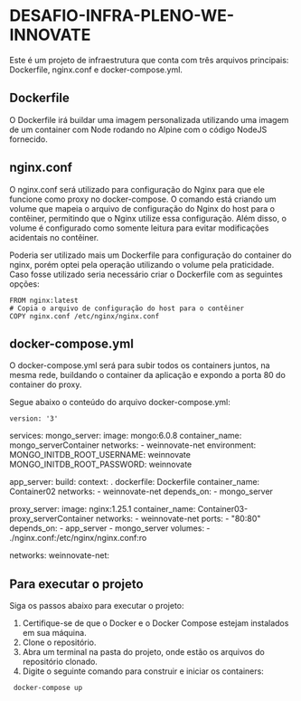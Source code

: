 DESAFIO-INFRA-PLENO-WE-INNOVATE
===============================

Este é um projeto de infraestrutura que conta com três arquivos principais: Dockerfile, nginx.conf e docker-compose.yml.

Dockerfile
----------

O Dockerfile irá buildar uma imagem personalizada utilizando uma imagem de um container com Node rodando no Alpine com o código NodeJS fornecido.

nginx.conf
----------

O nginx.conf será utilizado para configuração do Nginx para que ele funcione como proxy no docker-compose. O comando está criando um volume que mapeia o arquivo de configuração do Nginx do host para o contêiner, permitindo que o Nginx utilize essa configuração. Além disso, o volume é configurado como somente leitura para evitar modificações acidentais no contêiner.

Poderia ser utilizado mais um Dockerfile para configuração do container do nginx, porém optei pela operação utilizando o volume pela praticidade. Caso fosse utilizado seria necessário criar o Dockerfile com as seguintes opções:

    FROM nginx:latest
    # Copia o arquivo de configuração do host para o contêiner
    COPY nginx.conf /etc/nginx/nginx.conf

docker-compose.yml
------------------

O docker-compose.yml será para subir todos os containers juntos, na mesma rede, buildando o container da aplicação e expondo a porta 80 do container do proxy.

Segue abaixo o conteúdo do arquivo docker-compose.yml:

    version: '3'

services:
  mongo_server:
    image: mongo:6.0.8
    container_name: mongo_serverContainer
    networks:
      - weinnovate-net
    environment:
      MONGO_INITDB_ROOT_USERNAME: weinnovate
      MONGO_INITDB_ROOT_PASSWORD: weinnovate

  app_server:
    build:
      context: .
      dockerfile: Dockerfile
    container_name: Container02
    networks:
      - weinnovate-net
    depends_on:
      - mongo_server

  proxy_server:
    image: nginx:1.25.1
    container_name: Container03-proxy_serverContainer
    networks:
      - weinnovate-net
    ports:
      - "80:80"
    depends_on:
      - app_server
      - mongo_server
    volumes:
      - ./nginx.conf:/etc/nginx/nginx.conf:ro

networks:
  weinnovate-net:

Para executar o projeto
-----------------------

Siga os passos abaixo para executar o projeto:

1.  Certifique-se de que o Docker e o Docker Compose estejam instalados em sua máquina.
2.  Clone o repositório.
3.  Abra um terminal na pasta do projeto, onde estão os arquivos do repositório clonado. 
4.  Digite o seguinte comando para construir e iniciar os containers:

```
 docker-compose up
